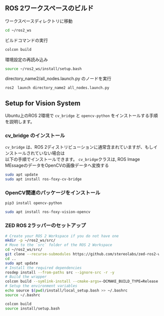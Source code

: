 ## ROS 2ワークスペースのビルド

ワークスペースディレクトリに移動
```bash
cd ~/ros2_ws
```

ビルドコマンドの実行
```bash
colcon build
```

環境設定の再読み込み
```bash
source ~/ros2_ws/install/setup.bash
```

directory_name2/all_nodes.launch.py のノードを実行
```bash
ros2　launch directory_name2 all_nodes.launch.py
```

## Setup for Vision System 

Ubuntu上のROS 2環境で `cv_bridge` と `opencv-python` をインストールする手順を説明します。

### cv_bridge のインストール

`cv_bridge` は、ROS 2ディストリビューションに通常含まれていますが、もしインストールされていない場合は  
以下の手順でインストールできます。
`cv_bridge`クラスは, ROS Image MEssageのデータをOpenCVの画像データへ変換する
```bash
sudo apt update
sudo apt install ros-foxy-cv-bridge
```
### OpenCV関連のパッケージをインストール

```bash
pip3 install opencv-python
```

```bash
sudo apt install ros-foxy-vision-opencv
```
### ZED ROS 2ラッパーのセットアップ
```bash
# Create your ROS 2 Workspace if you do not have one
mkdir -p ~/ros2_ws/src/
# Move to the `src` folder of the ROS 2 Workspace
cd ~/ros2_ws/src/ 
git clone --recurse-submodules https://github.com/stereolabs/zed-ros2-wrapper.git
cd ..
sudo apt update
# Install the required dependencies
rosdep install --from-paths src --ignore-src -r -y
# Build the wrapper
colcon build --symlink-install --cmake-args=-DCMAKE_BUILD_TYPE=Release
# Setup the environment variables
echo source $(pwd)/install/local_setup.bash >> ~/.bashrc
source ~/.bashrc
```

```bash
colcon build
source install/setup.bash
```
